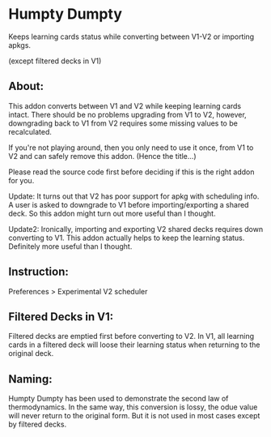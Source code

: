 # Humpty Dumpty
Keeps learning cards status while converting between V1-V2 or importing apkgs.

(except filtered decks in V1)


## About:
This addon converts between V1 and V2 while keeping learning cards intact. There should be no problems upgrading from V1 to V2, however, downgrading back to V1 from V2 requires some missing values to be recalculated.

If you're not playing around, then you only need to use it once, from V1 to V2 and can safely remove this addon. (Hence the title...)

Please read the source code first before deciding if this is the right addon for you.

Update:
It turns out that V2 has poor support for apkg with scheduling info. A user is asked to downgrade to V1 before importing/exporting a shared deck. So this addon might turn out more useful than I thought.

Update2:
Ironically, importing and exporting V2 shared decks requires down converting to V1. This addon actually helps to keep the learning status. Definitely more useful than I thought.


## Instruction:
Preferences > Experimental V2 scheduler


## Filtered Decks in V1:
Filtered decks are emptied first before converting to V2. In V1, all learning cards in a filtered deck will loose their learning status when returning to the original deck.


## Naming:
Humpty Dumpty has been used to demonstrate the second law of thermodynamics. In the same way, this conversion is lossy, the odue value will never return to the original form. But it is not used in most cases except by filtered decks.

